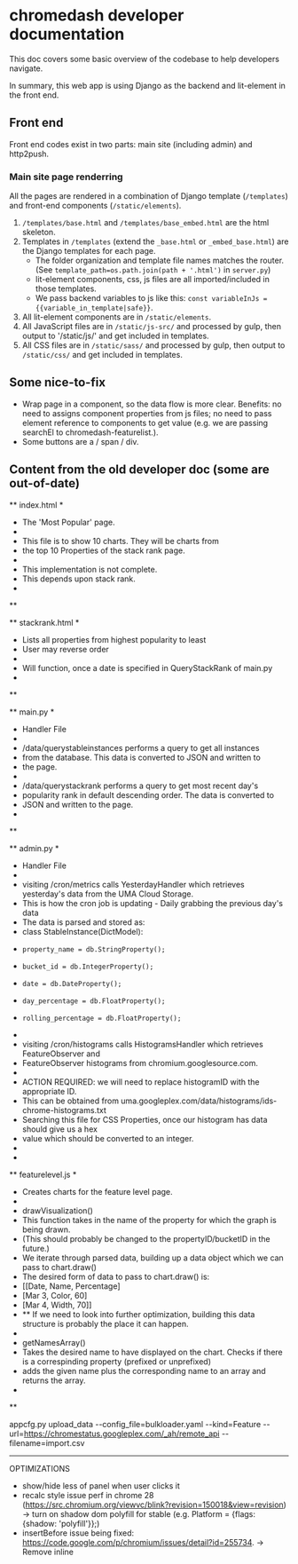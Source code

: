 # chromedash developer documentation

This doc covers some basic overview of the codebase to help developers navigate.

In summary, this web app is using Django as the backend and lit-element in the front end.

## Front end

Front end codes exist in two parts: main site (including admin) and http2push.

### Main site page renderring

All the pages are rendered in a combination of Django template (`/templates`) and front-end components (`/static/elements`).

1. `/templates/base.html` and `/templates/base_embed.html` are the html skeleton.
1. Templates in `/templates` (extend the `_base.html` or `_embed_base.html`) are the Django templates for each page.
    - The folder organization and template file names matches the router. (See `template_path=os.path.join(path + '.html')` in `server.py`)
    - lit-element components, css, js files are all imported/included in those templates.
    - We pass backend variables to js like this: `const variableInJs = {{variable_in_template|safe}}`.
1. All lit-element components are in `/static/elements`.
1. All JavaScript files are in `/static/js-src/` and processed by gulp, then output to '/static/js/' and get included in templates.
1. All CSS files are in `/static/sass/` and processed by gulp, then output to `/static/css/` and get included in templates.

## Some nice-to-fix

- Wrap page in a component, so the data flow is more clear. Benefits: no need to assigns component properties from js files; no need to pass element reference to components to get value (e.g. we are passing searchEl to chromedash-featurelist.).
- Some buttons are a / span / div.

## Content from the old developer doc (some are out-of-date)

** index.html
*
* The 'Most Popular' page.
*
* This file is to show 10 charts. They will be charts from
* the top 10 Properties of the stack rank page.
*
* This implementation is not complete.
* This depends upon stack rank.
*
**

** stackrank.html
*
* Lists all properties from highest popularity to least
* User may reverse order
*
* Will function, once a date is specified in QueryStackRank of main.py
*
**

** main.py
*
* Handler File
*
* /data/querystableinstances performs a query to get all instances
* from the database. This data is converted to JSON and written to
* the page.
*
* /data/querystackrank performs a query to get most recent day's
* popularity rank in default descending order. The data is converted to
* JSON and written to the page.
*
**

** admin.py
*
* Handler File
*
* visiting /cron/metrics calls YesterdayHandler which retrieves yesterday's data from the UMA Cloud Storage.
* This is how the cron job is updating - Daily grabbing the previous day's data
* The data is parsed and stored as:
* class StableInstance(DictModel):
*     property_name = db.StringProperty();
*     bucket_id = db.IntegerProperty();
*     date = db.DateProperty();
*     day_percentage = db.FloatProperty();
*     rolling_percentage = db.FloatProperty();
*
* visiting /cron/histograms calls HistogramsHandler which retrieves FeatureObserver and
* FeatureObserver histograms from chromium.googlesource.com.
*
* ACTION REQUIRED: we will need to replace histogramID with the appropriate ID.
* This can be obtained from uma.googleplex.com/data/histograms/ids-chrome-histograms.txt
* Searching this file for CSS Properties, once our histogram has data should give us a hex
* value which should be converted to an integer.
*
*


** featurelevel.js
*
* Creates charts for the feature level page.
*
* drawVisualization()
* This function takes in the name of the property for which the graph is being drawn.
* (This should probably be changed to the propertyID/bucketID in the future.)
* We iterate through parsed data, building up a data object which we can pass to chart.draw()
* The desired form of data to pass to chart.draw() is:
*  [[Date,    Name,      Percentage]
*   [Mar 3,   Color,     60]
*   [Mar 4,   Width,     70]]
*  ** If we need to look into further optimization, building this data structure is probably the place it can happen.
*
* getNamesArray()
* Takes the desired name to have displayed on the chart. Checks if there is a correspinding property (prefixed or unprefixed)
* adds the given name plus the corresponding name to an array and returns the array.
*
**



appcfg.py upload_data --config_file=bulkloader.yaml --kind=Feature --url=https://chromestatus.googleplex.com/_ah/remote_api --filename=import.csv



---

OPTIMIZATIONS
- show/hide less of panel when user clicks it
- recalc style issue perf in chrome 28 (https://src.chromium.org/viewvc/blink?revision=150018&view=revision)
  -> turn on shadow dom polyfill for stable (e.g. Platform = {flags: {shadow: 'polyfill'}};)
- insertBefore issue being fixed: https://code.google.com/p/chromium/issues/detail?id=255734.
  -> Remove inline <style> in elements.
- Calculate a property in a *Changed handler rather than getters. Latter sets
  up timers if o.Observe() is not present. Former is only calculated once when
  the prop changes.

load features from server. could have also done ajax

elements talk to each other through events and passing chromemetadata in

color-status does its thing. repurposed in mulitple places

chrome-metadata that does auto ajax

render list of features on a filtered view, not entire list.

ajax-delete link element is pretty coo

sass workflow

added tabindex=0  to features so they can be a11yn

dont publish opened in chromedash-feature. Property reflection to attributes
redistribute entire thing in SD polyfill. https://github.com/Polymer/polymer/issues/236

Way sass was written, selectors match from right to left. So *:hover matched
all elements in SD, then filtered on :hover. Change was to be more specific and add tag:

.views {
    @include display-flex;
    @include flex-wrap(wrap);

    & > span { // was & > * {
      @include display-flex;
      @include align-items(center);
      position: relative;
      ...
    }
}



the css in ericbidelman's app is the issue
lots of very complex selectors
ex. chromedash-feature section .views > :hover::before
we match from right to left, which means that can "match" <html>
or any descendants
so now hovering anything on that page recalcs style the entire document
same thing with tapping tapping
chromedash-feature section .views > :active::before

the rest of the slow recalcs are [data-first-of-milestone]:first-of-type { ... } in the css for <chromedash-featurelist>
tapping to expand a single row triggers the "invalidate style on all my siblings because of complex selectors" case in Element::recalcStyle

Solution was to remove one selector.

&:first-of-type {
  margin-top: $milestone-label-size + 2;
}

